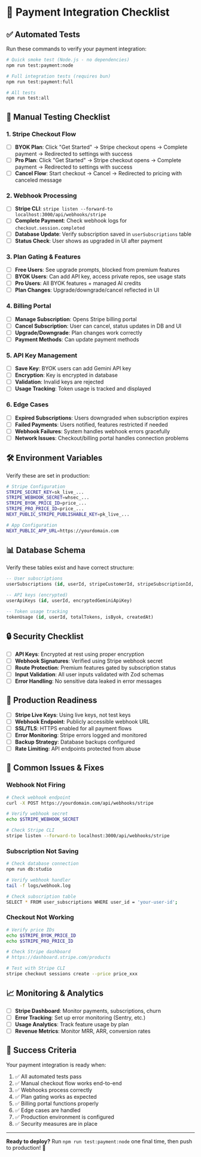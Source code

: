 # 🚀 Payment Integration Checklist

## ✅ Automated Tests

Run these commands to verify your payment integration:

```bash
# Quick smoke test (Node.js - no dependencies)
npm run test:payment:node

# Full integration tests (requires bun)
npm run test:payment:full

# All tests
npm run test:all
```

## 🔧 Manual Testing Checklist

### 1. **Stripe Checkout Flow**
- [ ] **BYOK Plan**: Click "Get Started" → Stripe checkout opens → Complete payment → Redirected to settings with success
- [ ] **Pro Plan**: Click "Get Started" → Stripe checkout opens → Complete payment → Redirected to settings with success
- [ ] **Cancel Flow**: Start checkout → Cancel → Redirected to pricing with canceled message

### 2. **Webhook Processing**
- [ ] **Stripe CLI**: `stripe listen --forward-to localhost:3000/api/webhooks/stripe`
- [ ] **Complete Payment**: Check webhook logs for `checkout.session.completed`
- [ ] **Database Update**: Verify subscription saved in `userSubscriptions` table
- [ ] **Status Check**: User shows as upgraded in UI after payment

### 3. **Plan Gating & Features**
- [ ] **Free Users**: See upgrade prompts, blocked from premium features
- [ ] **BYOK Users**: Can add API key, access private repos, see usage stats
- [ ] **Pro Users**: All BYOK features + managed AI credits
- [ ] **Plan Changes**: Upgrade/downgrade/cancel reflected in UI

### 4. **Billing Portal**
- [ ] **Manage Subscription**: Opens Stripe billing portal
- [ ] **Cancel Subscription**: User can cancel, status updates in DB and UI
- [ ] **Upgrade/Downgrade**: Plan changes work correctly
- [ ] **Payment Methods**: Can update payment methods

### 5. **API Key Management**
- [ ] **Save Key**: BYOK users can add Gemini API key
- [ ] **Encryption**: Key is encrypted in database
- [ ] **Validation**: Invalid keys are rejected
- [ ] **Usage Tracking**: Token usage is tracked and displayed

### 6. **Edge Cases**
- [ ] **Expired Subscriptions**: Users downgraded when subscription expires
- [ ] **Failed Payments**: Users notified, features restricted if needed
- [ ] **Webhook Failures**: System handles webhook errors gracefully
- [ ] **Network Issues**: Checkout/billing portal handles connection problems

## 🛠️ Environment Variables

Verify these are set in production:

```bash
# Stripe Configuration
STRIPE_SECRET_KEY=sk_live_...
STRIPE_WEBHOOK_SECRET=whsec_...
STRIPE_BYOK_PRICE_ID=price_...
STRIPE_PRO_PRICE_ID=price_...
NEXT_PUBLIC_STRIPE_PUBLISHABLE_KEY=pk_live_...

# App Configuration
NEXT_PUBLIC_APP_URL=https://yourdomain.com
```

## 📊 Database Schema

Verify these tables exist and have correct structure:

```sql
-- User subscriptions
userSubscriptions (id, userId, stripeCustomerId, stripeSubscriptionId, plan, status, currentPeriodEnd)

-- API keys (encrypted)
userApiKeys (id, userId, encryptedGeminiApiKey)

-- Token usage tracking
tokenUsage (id, userId, totalTokens, isByok, createdAt)
```

## 🔒 Security Checklist

- [ ] **API Keys**: Encrypted at rest using proper encryption
- [ ] **Webhook Signatures**: Verified using Stripe webhook secret
- [ ] **Route Protection**: Premium features gated by subscription status
- [ ] **Input Validation**: All user inputs validated with Zod schemas
- [ ] **Error Handling**: No sensitive data leaked in error messages

## 🎯 Production Readiness

- [ ] **Stripe Live Keys**: Using live keys, not test keys
- [ ] **Webhook Endpoint**: Publicly accessible webhook URL
- [ ] **SSL/TLS**: HTTPS enabled for all payment flows
- [ ] **Error Monitoring**: Stripe errors logged and monitored
- [ ] **Backup Strategy**: Database backups configured
- [ ] **Rate Limiting**: API endpoints protected from abuse

## 🚨 Common Issues & Fixes

### Webhook Not Firing
```bash
# Check webhook endpoint
curl -X POST https://yourdomain.com/api/webhooks/stripe

# Verify webhook secret
echo $STRIPE_WEBHOOK_SECRET

# Check Stripe CLI
stripe listen --forward-to localhost:3000/api/webhooks/stripe
```

### Subscription Not Saving
```bash
# Check database connection
npm run db:studio

# Verify webhook handler
tail -f logs/webhook.log

# Check subscription table
SELECT * FROM user_subscriptions WHERE user_id = 'your-user-id';
```

### Checkout Not Working
```bash
# Verify price IDs
echo $STRIPE_BYOK_PRICE_ID
echo $STRIPE_PRO_PRICE_ID

# Check Stripe dashboard
# https://dashboard.stripe.com/products

# Test with Stripe CLI
stripe checkout sessions create --price price_xxx
```

## 📈 Monitoring & Analytics

- [ ] **Stripe Dashboard**: Monitor payments, subscriptions, churn
- [ ] **Error Tracking**: Set up error monitoring (Sentry, etc.)
- [ ] **Usage Analytics**: Track feature usage by plan
- [ ] **Revenue Metrics**: Monitor MRR, ARR, conversion rates

## 🎉 Success Criteria

Your payment integration is ready when:

1. ✅ All automated tests pass
2. ✅ Manual checkout flow works end-to-end
3. ✅ Webhooks process correctly
4. ✅ Plan gating works as expected
5. ✅ Billing portal functions properly
6. ✅ Edge cases are handled
7. ✅ Production environment is configured
8. ✅ Security measures are in place

---

**Ready to deploy?** Run `npm run test:payment:node` one final time, then push to production! 🚀 